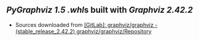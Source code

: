 *PyGraphviz 1.5* *.whl*s built with *Graphviz 2.42.2*
-----------------------------------------------------

- Sources downloaded from [[GitLab]: graphviz/graphviz - (stable\_release\_2.42.2) graphviz/graphviz/Repository](https://gitlab.com/graphviz/graphviz/tree/stable_release_2.42.2)

